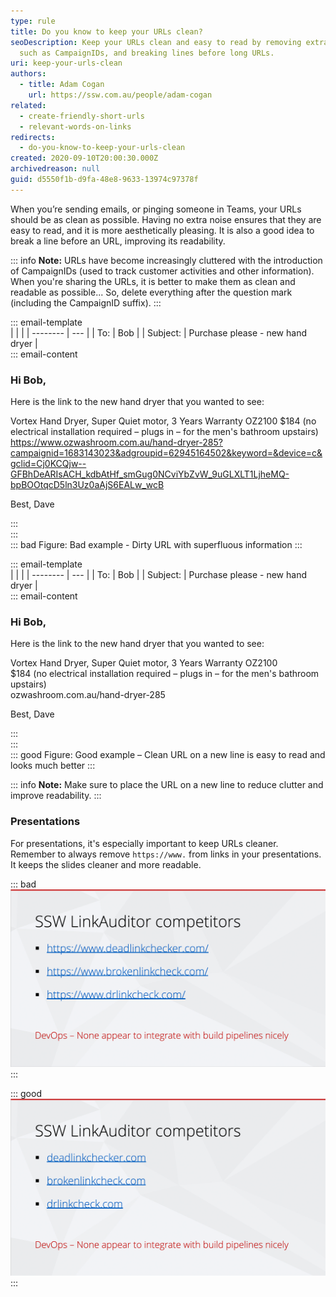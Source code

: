 ```yaml
---
type: rule
title: Do you know to keep your URLs clean?
seoDescription: Keep your URLs clean and easy to read by removing extra noise,
  such as CampaignIDs, and breaking lines before long URLs.
uri: keep-your-urls-clean
authors:
  - title: Adam Cogan
    url: https://ssw.com.au/people/adam-cogan
related:
  - create-friendly-short-urls
  - relevant-words-on-links
redirects:
  - do-you-know-to-keep-your-urls-clean
created: 2020-09-10T20:00:30.000Z
archivedreason: null
guid: d5550f1b-d9fa-48e8-9633-13974c97378f
---
```

When you’re sending emails, or pinging someone in Teams, your URLs should be as clean as possible. Having no extra noise ensures that they are easy to read, and it is more aesthetically pleasing. It is also a good idea to break a line before an URL, improving its readability.

::: info
**Note:** URLs have become increasingly cluttered with the introduction of CampaignIDs (used to track customer activities and other information). When you're sharing the URLs, it is better to make them as clean and readable as possible... So, delete everything after the question mark (including the CampaignID suffix).
:::

::: email-template\
| | |
| -------- | --- |
| To: | Bob |
| Subject: | Purchase please - new hand dryer |\
::: email-content

### Hi Bob,

Here is the link to the new hand dryer that you wanted to see:

Vortex Hand Dryer, Super Quiet motor, 3 Years Warranty OZ2100
$184 (no electrical installation required – plugs in – for the men's bathroom upstairs)
https://www.ozwashroom.com.au/hand-dryer-285?campaignid=1683143023&adgroupid=62945164502&keyword=&device=c&gclid=Cj0KCQjw--GFBhDeARIsACH_kdbAtHf_smGug0NCviYbZvW_9uGLXLT1LjheMQ-bpBOOtqcD5ln3Uz0aAjS6EALw_wcB

Best,
Dave

:::\
:::\
::: bad
Figure: Bad example - Dirty URL with superfluous information
:::

::: email-template\
| | |
| -------- | --- |
| To: | Bob |
| Subject: | Purchase please - new hand dryer |\
::: email-content

### Hi Bob,

Here is the link to the new hand dryer that you wanted to see:

Vortex Hand Dryer, Super Quiet motor, 3 Years Warranty OZ2100\
$184 (no electrical installation required – plugs in – for the men's bathroom upstairs)\
ozwashroom.com.au/hand-dryer-285

Best,
Dave

:::\
:::\
::: good
Figure: Good example – Clean URL on a new line is easy to read and looks much better
:::

::: info
**Note:** Make sure to place the URL on a new line to reduce clutter and improve readability.
:::


### Presentations

For presentations, it's especially important to keep URLs cleaner. Remember to always remove `https://www.` from links in your presentations. It keeps the slides cleaner and more readable.

<!--endintro-->

::: bad\
![Figure: Bad example - Showing unnecessary extra noise: "https://www."](ppt-urls-bad.png)\
:::

::: good\
![Figure: Good example - Clean links in a presentation](ppt-urls-good.png)\
:::

